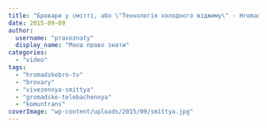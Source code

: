```yaml
---
title: "Бровари у смітті, або \"Технологія холодного віджиму\" - HromadskeBro.tv"
date: 2015-09-09
author: 
  username: "pravoznaty"
  display_name: "Маєш право знати"
categories: 
  - "video"
tags: 
  - "hromadskebro-tv"
  - "brovary"
  - "vivezennya-smittya"
  - "gromadske-telebachennya"
  - "komuntrans"
coverImage: "wp-content/uploads/2015/09/smittya.jpg"
---
```



